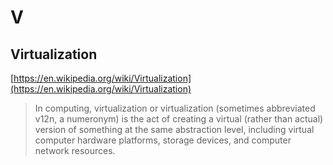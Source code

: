 # V

## Virtualization

[https://en.wikipedia.org/wiki/Virtualization](https://en.wikipedia.org/wiki/Virtualization)

> In computing, virtualization or virtualization (sometimes abbreviated v12n, a numeronym) is the act of creating a virtual (rather than actual) version of something at the same abstraction level, including virtual computer hardware platforms, storage devices, and computer network resources.
